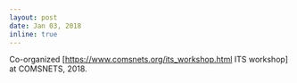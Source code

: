 ```yaml
---
layout: post
date: Jan 03, 2018
inline: true
---
```


Co-organized [https://www.comsnets.org/its_workshop.html ITS workshop] at COMSNETS, 2018.

